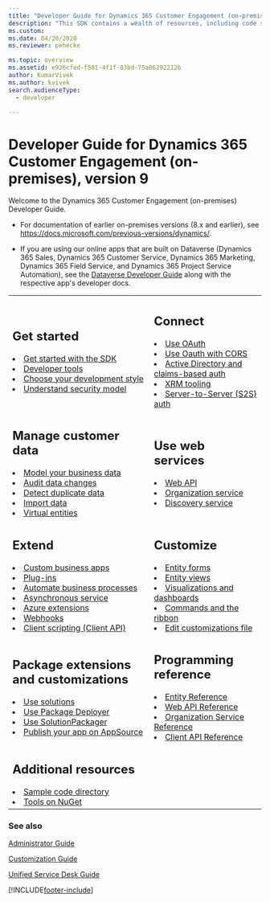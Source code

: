 ```yaml
---
title: "Developer Guide for Dynamics 365 Customer Engagement (on-premises)| MicrosoftDocs"
description: "This SDK contains a wealth of resources, including code samples, which are designed to help you build powerful vertical applications using the Customer Engagement (on-premises) platform. It is a guide for developers writing solutions, server-side code, client applications and extensions, custom business logic, plug-ins, integration modules, custom workflow modules and more. The SDK contains an architectural overview of Customer Engagement, the entity model, security model, web services, and sample code."
ms.custom: 
ms.date: 04/20/2020
ms.reviewer: pehecke

ms.topic: overview
ms.assetid: e926cfed-f581-4f1f-83bd-75a06292212b
author: KumarVivek
ms.author: kvivek
search.audienceType: 
  - developer

---
```

# Developer Guide for Dynamics 365 Customer Engagement (on-premises), version 9

Welcome to the Dynamics 365 Customer Engagement (on-premises) Developer Guide.

- For documentation of earlier on-premises versions (8.x and earlier), see <https://docs.microsoft.com/previous-versions/dynamics/>.

- If you are using our online apps that are built on Dataverse (Dynamics 365 Sales, Dynamics 365 Customer Service, Dynamics 365 Marketing, Dynamics 365 Field Service, and Dynamics 365 Project Service Automation), see the [Dataverse Developer Guide](/powerapps/developer/common-data-service/overview) along with the respective app's developer docs.

<table>
<tr>
<td>

<h2> Get started </h2>
<li><a href="get-started-sdk.md" data-raw-source="[Get started with the SDK](get-started-sdk.md)">Get started with the SDK</a></li>
<li><a href="developer-tools.md" data-raw-source="[Developer tools](developer-tools.md)">Developer tools</a></li>
<li><a href="choose-development-style.md" data-raw-source="[Choose your development style](choose-development-style.md)">Choose your development style</a></li>
<li><a href="security-dev/security-model.md" data-raw-source="[Understand security model](security-dev/security-model.md)">Understand security model</a></li>
</td>
<td>

<h2> Connect </h2>

<li><a href="/powerapps/developer/common-data-service/authenticate-oauth" data-raw-source="[Use OAuth](/powerapps/developer/common-data-service/authenticate-oauth)">Use OAuth</a></li>
<li><a href="/powerapps/developer/common-data-service/oauth-cross-origin-resource-sharing-connect-single-page-application" data-raw-source="[Use Oauth with CORS](/powerapps/developer/common-data-service/oauth-cross-origin-resource-sharing-connect-single-page-application)">Use Oauth with CORS</a></li>
<li><a href="active-directory-claims-based-authentication.md" data-raw-source="[Active Directory and claims-based auth](active-directory-claims-based-authentication.md)">Active Directory and claims-based auth</a></li>
<li><a href="build-windows-client-applications-xrm-tools.md" data-raw-source="[XRM tooling](build-windows-client-applications-xrm-tools.md)">XRM tooling</a></li>
<li><a href="/powerapps/developer/common-data-service/build-web-applications-server-server-s2s-authentication" data-raw-source="[Server-to-Server (S2S) auth](/powerapps/developer/common-data-service/build-web-applications-server-server-s2s-authentication)">Server-to-Server (S2S) auth</a></li>
</td>
</tr>

<tr>
<td>
<h2> Manage customer data </h2>

<li><a href="model-business-data.md" data-raw-source="[Model your business data](model-business-data.md)">Model your business data</a></li>
<li><a href="audit-entity-data-changes.md" data-raw-source="[Audit data changes](audit-entity-data-changes.md)">Audit data changes</a></li>
<li><a href="detect-duplicate-data-for-developers.md" data-raw-source="[Detect duplicate data](detect-duplicate-data-for-developers.md)">Detect duplicate data</a></li>
<li><a href="import-data.md" data-raw-source="[Import data](import-data.md)">Import data</a></li>
<li><a href="virtual-entities/get-started-ve.md" data-raw-source="[Virtual entities](virtual-entities/get-started-ve.md)">Virtual entities</a></li>
</td>
<td>
<h2> Use web services</h2>

<li><a href="use-microsoft-dynamics-365-web-api.md" data-raw-source="[Web API](use-microsoft-dynamics-365-web-api.md)">Web API</a></li>
<li><a href="org-service/get-started-managed-code-application-development.md" data-raw-source="[Organization service](org-service/get-started-managed-code-application-development.md)">Organization service</a></li>
<li><a href="use-discovery-service.md" data-raw-source="[Discovery service](use-discovery-service.md)">Discovery service</a></li>
</td>
</tr>

<tr>
<td>
<h2> Extend </h2>
<li><a href="create-manage-custom-business-apps-using-code.md" data-raw-source="[Custom business apps](create-manage-custom-business-apps-using-code.md)">Custom business apps</a></li>
<li><a href="write-plugin-extend-business-processes.md" data-raw-source="[Plug-ins](write-plugin-extend-business-processes.md)">Plug-ins</a></li>
<li><a href="automate-business-processes-customer-engagement.md" data-raw-source="[Automate business processes](automate-business-processes-customer-engagement.md)">Automate business processes</a></li>
<li><a href="asynchronous-service.md" data-raw-source="[Asynchronous service](asynchronous-service.md)">Asynchronous service</a></li>
<li><a href="azure-extensions.md" data-raw-source="[Azure extensions](azure-extensions.md)">Azure extensions</a></li>
<li><a href="use-webhooks.md" data-raw-source="[Webhooks](use-webhooks.md)">Webhooks</a></li>
<li><a href="clientapi/client-scripting.md" data-raw-source="[Client scripting (Client API)](clientapi/client-scripting.md)">Client scripting (Client API)</a></li>
</td>
<td>

<h2> Customize </h2>

<li><a href="customize-dev/customize-entity-forms.md" data-raw-source="[Entity forms](customize-dev/customize-entity-forms.md)">Entity forms</a></li>
<li><a href="customize-dev/customize-entity-views.md" data-raw-source="[Entity views](customize-dev/customize-entity-views.md)">Entity views</a></li>
<li><a href="customize-dev/customize-visualizations-dashboards.md" data-raw-source="[Visualizations and dashboards](customize-dev/customize-visualizations-dashboards.md)">Visualizations and dashboards</a></li>
<li><a href="customize-dev/customize-commands-ribbon.md" data-raw-source="[Commands and the ribbon](customize-dev/customize-commands-ribbon.md)">Commands and the ribbon</a></li>
<li><a href="customize-dev/when-edit-customization-file.md" data-raw-source="[Edit customizations file](customize-dev/when-edit-customization-file.md)">Edit customizations file</a></li>
</td>
</tr>

<tr>
<td>
<h2> Package extensions and customizations </h2>
<li><a href="package-distribute-extensions-use-solutions.md" data-raw-source="[Use solutions](package-distribute-extensions-use-solutions.md)">Use solutions</a></li>
<li><a href="/power-platform/alm/package-deployer-tool" data-raw-source="[Use Package Deployer](/power-platform/alm/package-deployer-tool)">Use Package Deployer</a></li>
<li><a href="compress-extract-solution-file-solutionpackager.md" data-raw-source="[Use SolutionPackager](compress-extract-solution-file-solutionpackager.md)">Use SolutionPackager</a></li>
<li><a href="publish-app-appsource.md" data-raw-source="[Publish your app on AppSource](publish-app-appsource.md)">Publish your app on AppSource</a></li>
</td>

<td>
<h2> Programming reference </h2>

<li><a href="about-entity-reference.md" data-raw-source="[Entity Reference](about-entity-reference.md)">Entity Reference</a></li>
<li><a href="/dynamics365/customer-engagement/web-api/about" data-raw-source="[Web API Reference](/dynamics365/customer-engagement/web-api/about)">Web API Reference</a></li>
<li><a href="/dotnet/api/?view=dynamics-general-ce-9" data-raw-source="[Organization Service Reference](/dotnet/api/?view=dynamics-general-ce-9)">Organization Service Reference</a></li>
<li><a href="/powerapps/developer/model-driven-apps/clientapi/reference" data-raw-source="[Client API Reference](/powerapps/developer/model-driven-apps/clientapi/reference)">Client API Reference</a></li>
</td>
</tr>

<tr>
<td>
<h2> Additional resources </h2>
<li><a href="sample-code-directory.md" data-raw-source="[Sample code directory](sample-code-directory.md)">Sample code directory</a></li>
<li><a href="download-tools-nuget.md" data-raw-source="[Tools on NuGet](download-tools-nuget.md)">Tools on NuGet</a></li>
</td>

<td>

</td>
</tr>


</table>


### See also

[Administrator Guide](../admin/overview.md)

[Customization Guide](../customize/overview.md)

[Unified Service Desk Guide](/dynamics365/customer-engagement/unified-service-desk/unified-service-desk)




[!INCLUDE[footer-include](../../../includes/footer-banner.md)]